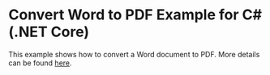 # Convert Word to PDF Example for C# (.NET Core)

This example shows how to convert a Word document to PDF. More details can be found
[here](https://www.dynamicpdf.com/examples/word-to-pdf-.net-core).
